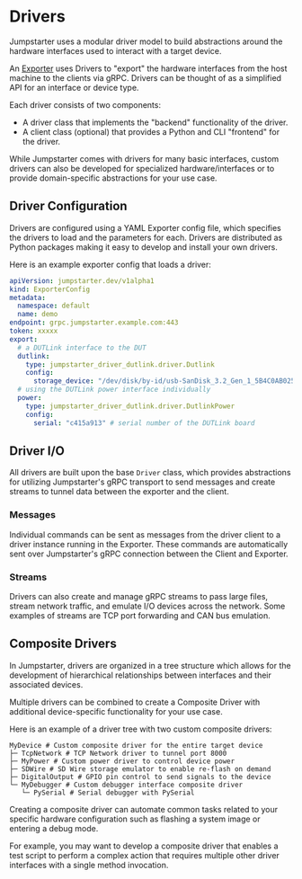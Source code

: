 # Drivers

Jumpstarter uses a modular driver model to build abstractions around the hardware
interfaces used to interact with a target device.

An [Exporter](./exporters.md) uses Drivers to "export" the hardware interfaces
from the host machine to the clients via gRPC. Drivers can be thought of as a
simplified API for an interface or device type.

Each driver consists of two components:
- A driver class that implements the "backend" functionality of the driver.
- A client class (optional) that provides a Python and CLI "frontend" for the driver.

While Jumpstarter comes with drivers for many basic interfaces, custom drivers
can also be developed for specialized hardware/interfaces or to provide
domain-specific abstractions for your use case.

## Driver Configuration

Drivers are configured using a YAML Exporter config file, which specifies
the drivers to load and the parameters for each. Drivers are distributed as Python
packages making it easy to develop and install your own drivers.

Here is an example exporter config that loads a driver:

```yaml
apiVersion: jumpstarter.dev/v1alpha1
kind: ExporterConfig
metadata:
  namespace: default
  name: demo
endpoint: grpc.jumpstarter.example.com:443
token: xxxxx
export:
  # a DUTLink interface to the DUT
  dutlink:
    type: jumpstarter_driver_dutlink.driver.Dutlink
    config:
      storage_device: "/dev/disk/by-id/usb-SanDisk_3.2_Gen_1_5B4C0AB025C0-0:0"
  # using the DUTLink power interface individually
  power:
    type: jumpstarter_driver_dutlink.driver.DutlinkPower
    config:
      serial: "c415a913" # serial number of the DUTLink board
```

## Driver I/O

All drivers are built upon the base `Driver` class, which provides abstractions
for utilizing Jumpstarter's gRPC transport to send messages and create streams
to tunnel data between the exporter and the client.

### Messages

Individual commands can be sent as messages from the driver client to a driver
instance running in the Exporter. These commands are automatically sent over
Jumpstarter's gRPC connection between the Client and Exporter.

### Streams

Drivers can also create and manage gRPC streams to pass large files, stream network
traffic, and emulate I/O devices across the network. Some examples of streams are
TCP port forwarding and CAN bus emulation.

## Composite Drivers

In Jumpstarter, drivers are organized in a tree structure which allows for
the development of hierarchical relationships between interfaces and their
associated devices.

Multiple drivers can be combined to create a Composite Driver with additional
device-specific functionality for your use case.

Here is an example of a driver tree with two custom composite drivers:

```
MyDevice # Custom composite driver for the entire target device
├─ TcpNetwork # TCP Network driver to tunnel port 8000
├─ MyPower # Custom power driver to control device power
├─ SDWire # SD Wire storage emulator to enable re-flash on demand
├─ DigitalOutput # GPIO pin control to send signals to the device
└─ MyDebugger # Custom debugger interface composite driver
   └─ PySerial # Serial debugger with PySerial
```

Creating a composite driver can automate common tasks related to your specific
hardware configuration such as flashing a system image or entering a debug mode.

For example, you may want to develop a composite driver that enables a test script
to perform a complex action that requires multiple other driver interfaces with
a single method invocation.

